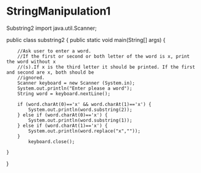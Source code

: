 # StringManipulation1
Substring2
import java.util.Scanner;

public class substring2 {
    public static void main(String[] args) {
		
    	
    	//Ask user to enter a word. 
    	//If the first or second or both letter of the word is x, print the word without x
    	//(s).If x is the third letter it should be printed. If the first and second are x, both should be 
    	//ignored.
    	Scanner keyboard = new Scanner (System.in);
    	System.out.println("Enter please a word");
    	String word = keyboard.nextLine();
    	
    	if (word.charAt(0)=='x' && word.charAt(1)=='x') {
    		System.out.println(word.substring(2));
    	} else if (word.charAt(0)=='x') {
    		System.out.println(word.substring(1));
    	} else if (word.charAt(1)=='x') {
    		System.out.println(word.replace("x",""));
    	}
    		keyboard.close();
    	
	}
}

